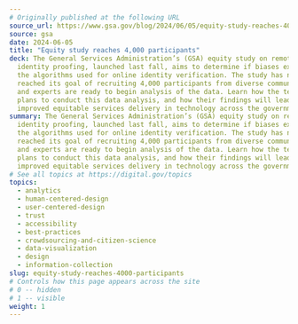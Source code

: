 ```yaml
---
# Originally published at the following URL
source_url: https://www.gsa.gov/blog/2024/06/05/equity-study-reaches-4000-participants
source: gsa
date: 2024-06-05
title: "Equity study reaches 4,000 participants"
deck: The General Services Administration’s (GSA) equity study on remote
  identity proofing, launched last fall, aims to determine if biases exist in
  the algorithms used for online identity verification. The study has now
  reached its goal of recruiting 4,000 participants from diverse communities,
  and experts are ready to begin analysis of the data. Learn how the team at GSA
  plans to conduct this data analysis, and how their findings will lead to
  improved equitable services delivery in technology across the government.
summary: The General Services Administration’s (GSA) equity study on remote
  identity proofing, launched last fall, aims to determine if biases exist in
  the algorithms used for online identity verification. The study has now
  reached its goal of recruiting 4,000 participants from diverse communities,
  and experts are ready to begin analysis of the data. Learn how the team at GSA
  plans to conduct this data analysis, and how their findings will lead to
  improved equitable services delivery in technology across the government.
# See all topics at https://digital.gov/topics
topics:
  - analytics
  - human-centered-design
  - user-centered-design
  - trust
  - accessibility
  - best-practices
  - crowdsourcing-and-citizen-science
  - data-visualization
  - design
  - information-collection
slug: equity-study-reaches-4000-participants
# Controls how this page appears across the site
# 0 -- hidden
# 1 -- visible
weight: 1
---
```

